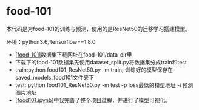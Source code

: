 # food-101

本代码是对food-101的训练与预测，使用的是ResNet50的迁移学习搭建模型。

环境：python3.6, tensorflow==1.8.0

- [[food-101]](http://data.vision.ee.ethz.ch/cvl/food-101.tar.gz)数据集下载网址在food-101/data_dir里
- 下载下的food-101数据集先使用dataset_split.py将数据集分成train和test
- train:python food101_ResNet50.py -m train; 训练好的模型保存在saved_models_food101文件夹下
- test: python food101_ResNet50.py -m test -p loss最低的模型地址 -i 预测图片地址
- [[food101.ipynb]](https://github.com/QiujieDong/food-101/blob/master/food101.ipynb)中我完善了整个项目过程，并进行了模型可视化。
